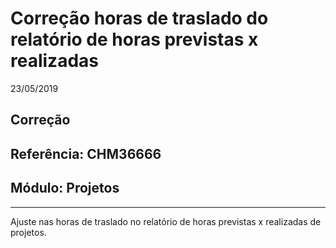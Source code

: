 # Correção horas de traslado do relatório de horas previstas x realizadas
23/05/2019
## Correção
## Referência: CHM36666
## Módulo: Projetos
***

Ajuste nas horas de traslado no relatório de horas previstas x realizadas de projetos.